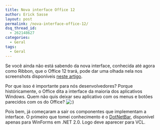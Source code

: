```yaml
---
title: Nova interface Office 12
author: Erick Sasse
layout: post
permalink: /nova-interface-office-12/
dsq_thread_id:
  - 262148627
categories:
  - Geral
tags:
  - Geral
---
```

Se voc&ecirc; ainda n&atilde;o est&aacute; sabendo da nova interface, conhecida at&eacute; agora como Ribbon, que o Office 12 trar&aacute;, pode dar uma olhada nela nos screenshots dispon&iacute;veis [neste artigo][1].

Por que isso &eacute; importante para n&oacute;s desenvolvedores? Porque hist&oacute;ricamente, o Office dita a interface da maioria dos aplicativos Windows. Quem n&atilde;o quis deixar seu aplicativo com os menus e bot&otilde;es parecidos com os do Office? <img src="http://www.ericksasse.com.br/wp-includes/images/smilies/icon_smile.gif" alt=":)" class="wp-smiley" />

Pois bem, j&aacute; come&ccedil;aram a sair os componentes que implementam a interface. O primeiro que tomei conhecimento &eacute; o [DotNetBar][2], dispon&iacute;vel apenas para WinForms em .NET 2.0. Logo deve aparecer para VCL.

 [1]: http://www.winsupersite.com/showcase/office12_inside.asp
 [2]: http://www.devcomponents.com/dotnetbar/